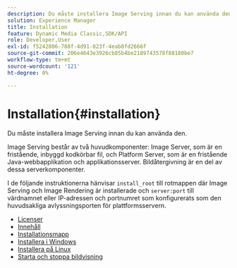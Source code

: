 ```yaml
---
description: Du måste installera Image Serving innan du kan använda den.
solution: Experience Manager
title: Installation
feature: Dynamic Media Classic,SDK/API
role: Developer,User
exl-id: f5242806-788f-4d91-823f-4eab8fd2666f
source-git-commit: 206e4643e3926cb85b4be2189743578f88180be7
workflow-type: tm+mt
source-wordcount: '121'
ht-degree: 0%

---
```


# Installation{#installation}

Du måste installera Image Serving innan du kan använda den.

Image Serving består av två huvudkomponenter: Image Server, som är en fristående, inbyggd kodkörbar fil, och Platform Server, som är en fristående Java-webbapplikation och applikationsserver. Bildåtergivning är en del av dessa serverkomponenter.

I de följande instruktionerna hänvisar `install_root` till rotmappen där Image Serving och Image Rendering är installerade och `server:port` till värdnamnet eller IP-adressen och portnumret som konfigurerats som den huvudsakliga avlyssningsporten för plattformsservern.

* [Licenser](c-licensing.md)
* [Innehåll](c-contents.md)
* [Installationsmapp](c-install-folder.md)
* [Installera i Windows](t-installing-on-windows/t-installing-on-windows.md)
* [Installera på Linux](c-installing-linux/c-installing-linux.md)
* [Starta och stoppa bildvisning](t-starting-and-stopping/t-starting-and-stopping.md)
